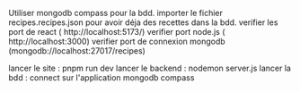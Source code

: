 Utiliser mongodb compass pour la bdd. importer le fichier recipes.recipes.json pour avoir déja des recettes dans la bdd.
verifier les port de react ( http://localhost:5173/)
verifier port node.js ( http://localhost:3000)
verifier port de connexion mongodb (mongodb://localhost:27017/recipes)

lancer le site : pnpm run dev
lancer le backend : nodemon server.js
lancer la bdd : connect sur l'application mongodb compass

